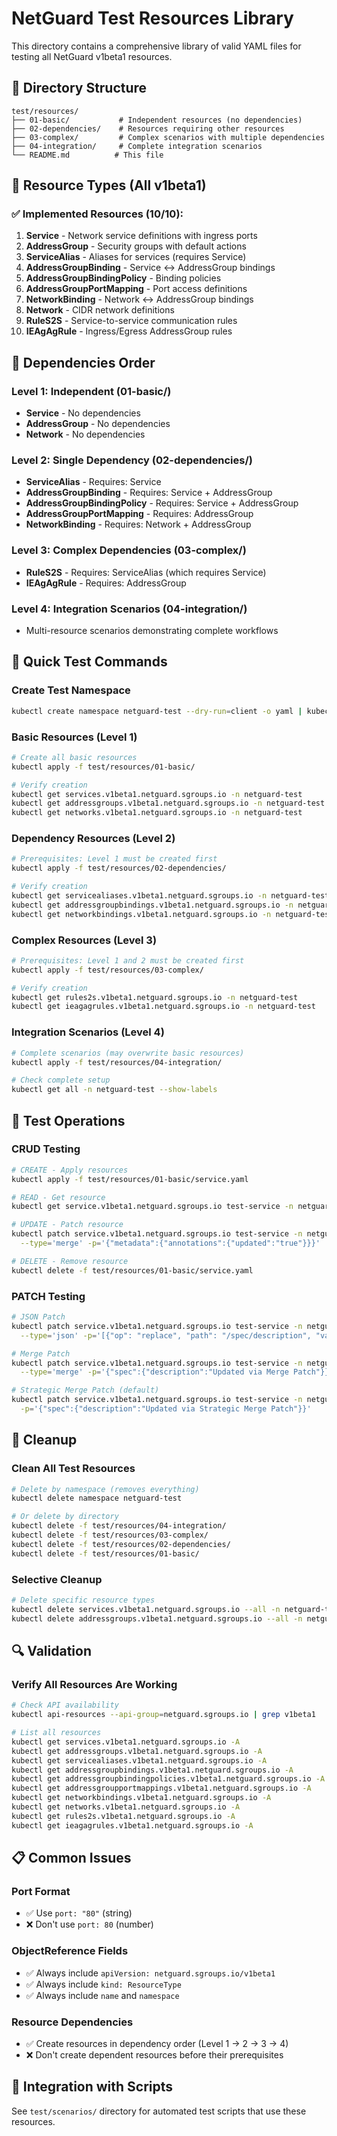 # NetGuard Test Resources Library

This directory contains a comprehensive library of valid YAML files for testing all NetGuard v1beta1 resources.

## 📁 Directory Structure

```
test/resources/
├── 01-basic/           # Independent resources (no dependencies)
├── 02-dependencies/    # Resources requiring other resources  
├── 03-complex/         # Complex scenarios with multiple dependencies
├── 04-integration/     # Complete integration scenarios
└── README.md          # This file
```

## 🎯 Resource Types (All v1beta1)

### ✅ Implemented Resources (10/10):

1. **Service** - Network service definitions with ingress ports
2. **AddressGroup** - Security groups with default actions
3. **ServiceAlias** - Aliases for services (requires Service)
4. **AddressGroupBinding** - Service ↔ AddressGroup bindings
5. **AddressGroupBindingPolicy** - Binding policies 
6. **AddressGroupPortMapping** - Port access definitions
7. **NetworkBinding** - Network ↔ AddressGroup bindings
8. **Network** - CIDR network definitions
9. **RuleS2S** - Service-to-service communication rules
10. **IEAgAgRule** - Ingress/Egress AddressGroup rules

## 🔄 Dependencies Order

### Level 1: Independent (01-basic/)
- **Service** - No dependencies
- **AddressGroup** - No dependencies  
- **Network** - No dependencies

### Level 2: Single Dependency (02-dependencies/)
- **ServiceAlias** - Requires: Service
- **AddressGroupBinding** - Requires: Service + AddressGroup
- **AddressGroupBindingPolicy** - Requires: Service + AddressGroup
- **AddressGroupPortMapping** - Requires: AddressGroup
- **NetworkBinding** - Requires: Network + AddressGroup

### Level 3: Complex Dependencies (03-complex/)
- **RuleS2S** - Requires: ServiceAlias (which requires Service)
- **IEAgAgRule** - Requires: AddressGroup

### Level 4: Integration Scenarios (04-integration/)
- Multi-resource scenarios demonstrating complete workflows

## 🚀 Quick Test Commands

### Create Test Namespace
```bash
kubectl create namespace netguard-test --dry-run=client -o yaml | kubectl apply -f -
```

### Basic Resources (Level 1)
```bash
# Create all basic resources
kubectl apply -f test/resources/01-basic/

# Verify creation
kubectl get services.v1beta1.netguard.sgroups.io -n netguard-test
kubectl get addressgroups.v1beta1.netguard.sgroups.io -n netguard-test  
kubectl get networks.v1beta1.netguard.sgroups.io -n netguard-test
```

### Dependency Resources (Level 2)
```bash
# Prerequisites: Level 1 must be created first
kubectl apply -f test/resources/02-dependencies/

# Verify creation
kubectl get servicealiases.v1beta1.netguard.sgroups.io -n netguard-test
kubectl get addressgroupbindings.v1beta1.netguard.sgroups.io -n netguard-test
kubectl get networkbindings.v1beta1.netguard.sgroups.io -n netguard-test
```

### Complex Resources (Level 3)
```bash
# Prerequisites: Level 1 and 2 must be created first
kubectl apply -f test/resources/03-complex/

# Verify creation
kubectl get rules2s.v1beta1.netguard.sgroups.io -n netguard-test
kubectl get ieagagrules.v1beta1.netguard.sgroups.io -n netguard-test
```

### Integration Scenarios (Level 4)
```bash
# Complete scenarios (may overwrite basic resources)
kubectl apply -f test/resources/04-integration/

# Check complete setup
kubectl get all -n netguard-test --show-labels
```

## 🧪 Test Operations

### CRUD Testing
```bash
# CREATE - Apply resources
kubectl apply -f test/resources/01-basic/service.yaml

# READ - Get resource
kubectl get service.v1beta1.netguard.sgroups.io test-service -n netguard-test -o yaml

# UPDATE - Patch resource
kubectl patch service.v1beta1.netguard.sgroups.io test-service -n netguard-test \
  --type='merge' -p='{"metadata":{"annotations":{"updated":"true"}}}'

# DELETE - Remove resource
kubectl delete -f test/resources/01-basic/service.yaml
```

### PATCH Testing
```bash
# JSON Patch
kubectl patch service.v1beta1.netguard.sgroups.io test-service -n netguard-test \
  --type='json' -p='[{"op": "replace", "path": "/spec/description", "value": "Updated via JSON Patch"}]'

# Merge Patch  
kubectl patch service.v1beta1.netguard.sgroups.io test-service -n netguard-test \
  --type='merge' -p='{"spec":{"description":"Updated via Merge Patch"}}'

# Strategic Merge Patch (default)
kubectl patch service.v1beta1.netguard.sgroups.io test-service -n netguard-test \
  -p='{"spec":{"description":"Updated via Strategic Merge Patch"}}'
```

## 🧹 Cleanup

### Clean All Test Resources
```bash
# Delete by namespace (removes everything)
kubectl delete namespace netguard-test

# Or delete by directory
kubectl delete -f test/resources/04-integration/
kubectl delete -f test/resources/03-complex/
kubectl delete -f test/resources/02-dependencies/
kubectl delete -f test/resources/01-basic/
```

### Selective Cleanup
```bash
# Delete specific resource types
kubectl delete services.v1beta1.netguard.sgroups.io --all -n netguard-test
kubectl delete addressgroups.v1beta1.netguard.sgroups.io --all -n netguard-test
```

## 🔍 Validation

### Verify All Resources Are Working
```bash
# Check API availability
kubectl api-resources --api-group=netguard.sgroups.io | grep v1beta1

# List all resources
kubectl get services.v1beta1.netguard.sgroups.io -A
kubectl get addressgroups.v1beta1.netguard.sgroups.io -A
kubectl get servicealiases.v1beta1.netguard.sgroups.io -A
kubectl get addressgroupbindings.v1beta1.netguard.sgroups.io -A
kubectl get addressgroupbindingpolicies.v1beta1.netguard.sgroups.io -A
kubectl get addressgroupportmappings.v1beta1.netguard.sgroups.io -A
kubectl get networkbindings.v1beta1.netguard.sgroups.io -A  
kubectl get networks.v1beta1.netguard.sgroups.io -A
kubectl get rules2s.v1beta1.netguard.sgroups.io -A
kubectl get ieagagrules.v1beta1.netguard.sgroups.io -A
```

## 📋 Common Issues

### Port Format
- ✅ Use `port: "80"` (string) 
- ❌ Don't use `port: 80` (number)

### ObjectReference Fields
- ✅ Always include `apiVersion: netguard.sgroups.io/v1beta1`
- ✅ Always include `kind: ResourceType`
- ✅ Always include `name` and `namespace`

### Resource Dependencies
- ✅ Create resources in dependency order (Level 1 → 2 → 3 → 4)
- ❌ Don't create dependent resources before their prerequisites

## 🔗 Integration with Scripts

See `test/scenarios/` directory for automated test scripts that use these resources.